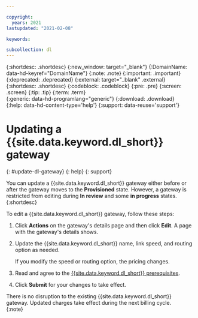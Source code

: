 ```yaml
---

copyright:
  years: 2021
lastupdated: "2021-02-08"

keywords:  

subcollection: dl
---
```


{:shortdesc: .shortdesc}
{:new_window: target="_blank"}
{:DomainName: data-hd-keyref="DomainName"}
{:note: .note}
{:important: .important}
{:deprecated: .deprecated}
{:external: target="_blank" .external}
{:shortdesc: .shortdesc}
{:codeblock: .codeblock}
{:pre: .pre}
{:screen: .screen}
{:tip: .tip}
{:term: .term}  
{:generic: data-hd-programlang="generic"}
{:download: .download}  
{:help: data-hd-content-type='help'}
{:support: data-reuse='support'}

# Updating a {{site.data.keyword.dl_short}} gateway
{: #update-dl-gateway}
{: help}
{: support}

You can update a {{site.data.keyword.dl_short}} gateway either before or after the gateway moves to the **Provisioned** state. However, a gateway is restricted from editing during **In review** and some **in progress** states.
{:shortdesc}

To edit a {{site.data.keyword.dl_short}} gateway, follow these steps:

1. Click **Actions** on the gateway's details page and then click **Edit**. A page with the gateway's details shows.
2. Update the {{site.data.keyword.dl_short}} name, link speed, and routing option as needed.

   If you modify the speed or routing option, the pricing changes.
3. Read and agree to the [{{site.data.keyword.dl_short}} prerequisites](/docs/dl?topic=dl-ibm-cloud-dl-prerequisites).
4. Click **Submit** for your changes to take effect.

There is no disruption to the existing {{site.data.keyword.dl_short}} gateway. Updated charges take effect during the next billing cycle.  
{:note}
